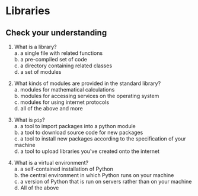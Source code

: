 # Libraries


## Check your understanding

1. What is a library?  
	a. a single file with related functions  
	b. a pre-compiled set of code  
	c. a directory containing related classes  
	d. a set of modules 

2. What kinds of modules are provided in the standard library?  
	a. modules for mathematical calculations  
	b. modules for accessing services on the operating system  
	c. modules for using internet protocols  
	d. all of the above and more  

3. What is `pip`?  
	a. a tool to import packages into a python module  
	b. a tool to download source code for new packages  
	c. a tool to install new packages according to the specification of your machine  
	d. a tool to upload libraries you've created onto the internet  

4. What is a virtual environment?  
	a. a self-contained installation of Python  
	b. the central environment in which Python runs on your machine  
	c. a version of Python that is run on servers rather than on your machine  
	d. All of the above  

